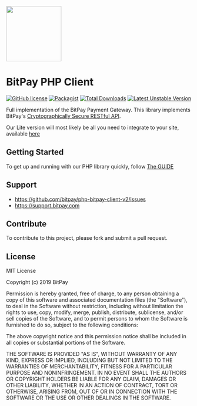<img src="https://bitpay.com/_nuxt/img/1c0494b.svg" width="150">

# BitPay PHP Client
[![GitHub license](https://img.shields.io/badge/license-MIT-blue.svg?style=flat-square)](https://raw.githubusercontent.com/bitpay/php-bitpay-client-v2/master/LICENSE)
[![Packagist](https://img.shields.io/packagist/v/bitpay/sdk.svg?style=flat-square)](https://packagist.org/packages/bitpay/sdk)
[![Total Downloads](https://poser.pugx.org/bitpay/sdk/downloads.svg)](https://packagist.org/packages/bitpay/sdk)
[![Latest Unstable Version](https://poser.pugx.org/bitpay/sdk/v/unstable.svg)](https://packagist.org/packages/bitpay/sdk)

Full implementation of the BitPay Payment Gateway. This library implements BitPay's [Cryptographically Secure RESTful API](https://bitpay.com/api).

Our Lite version will most likely be all you need to integrate to your site, available [here](https://github.com/bitpay/php-bitpay-light-client)

## Getting Started

To get up and running with our PHP library quickly, follow [The GUIDE](https://github.com/bitpay/php-bitpay-client-v2/blob/master/GUIDE.md)

## Support

* https://github.com/bitpay/php-bitpay-client-v2/issues
* https://support.bitpay.com

## Contribute

To contribute to this project, please fork and submit a pull request.

## License

MIT License

Copyright (c) 2019 BitPay

Permission is hereby granted, free of charge, to any person obtaining a copy
of this software and associated documentation files (the "Software"), to deal
in the Software without restriction, including without limitation the rights
to use, copy, modify, merge, publish, distribute, sublicense, and/or sell
copies of the Software, and to permit persons to whom the Software is
furnished to do so, subject to the following conditions:

The above copyright notice and this permission notice shall be included in all
copies or substantial portions of the Software.

THE SOFTWARE IS PROVIDED "AS IS", WITHOUT WARRANTY OF ANY KIND, EXPRESS OR
IMPLIED, INCLUDING BUT NOT LIMITED TO THE WARRANTIES OF MERCHANTABILITY,
FITNESS FOR A PARTICULAR PURPOSE AND NONINFRINGEMENT. IN NO EVENT SHALL THE
AUTHORS OR COPYRIGHT HOLDERS BE LIABLE FOR ANY CLAIM, DAMAGES OR OTHER
LIABILITY, WHETHER IN AN ACTION OF CONTRACT, TORT OR OTHERWISE, ARISING FROM,
OUT OF OR IN CONNECTION WITH THE SOFTWARE OR THE USE OR OTHER DEALINGS IN THE
SOFTWARE.
